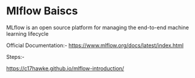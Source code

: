# Mlflow Baiscs

MLflow is an open source platform for managing the end-to-end machine learning lifecycle

Official Documentation:- https://www.mlflow.org/docs/latest/index.html

Steps:- 

https://c17hawke.github.io/mlflow-introduction/
